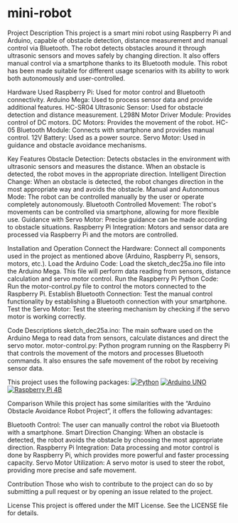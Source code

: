 # mini-robot
Project Description
This project is a smart mini robot using Raspberry Pi and Arduino, capable of obstacle detection, distance measurement and manual control via Bluetooth. The robot detects obstacles around it through ultrasonic sensors and moves safely by changing direction. It also offers manual control via a smartphone thanks to its Bluetooth module. This robot has been made suitable for different usage scenarios with its ability to work both autonomously and user-controlled.

Hardware Used
Raspberry Pi: Used for motor control and Bluetooth connectivity.
Arduino Mega: Used to process sensor data and provide additional features.
HC-SR04 Ultrasonic Sensor: Used for obstacle detection and distance measurement.
L298N Motor Driver Module: Provides control of DC motors.
DC Motors: Provides the movement of the robot.
HC-05 Bluetooth Module: Connects with smartphone and provides manual control.
12V Battery: Used as a power source.
Servo Motor: Used in guidance and obstacle avoidance mechanisms.


Key Features
Obstacle Detection: Detects obstacles in the environment with ultrasonic sensors and measures the distance. When an obstacle is detected, the robot moves in the appropriate direction.
Intelligent Direction Change: When an obstacle is detected, the robot changes direction in the most appropriate way and avoids the obstacle.
Manual and Autonomous Mode: The robot can be controlled manually by the user or operate completely autonomously.
Bluetooth Controlled Movement: The robot's movements can be controlled via smartphone, allowing for more flexible use.
Guidance with Servo Motor: Precise guidance can be made according to obstacle situations.
Raspberry Pi Integration: Motors and sensor data are processed via Raspberry Pi and the motors are controlled.


Installation and Operation
Connect the Hardware: Connect all components used in the project as mentioned above (Arduino, Raspberry Pi, sensors, motors, etc.).
Load the Arduino Code: Load the sketch_dec25a.ino file into the Arduino Mega. This file will perform data reading from sensors, distance calculation and servo motor control.
Run the Raspberry Pi Python Code: Run the motor-control.py file to control the motors connected to the Raspberry Pi.
Establish Bluetooth Connection: Test the manual control functionality by establishing a Bluetooth connection with your smartphone.
Test the Servo Motor: Test the steering mechanism by checking if the servo motor is working correctly.


Code Descriptions
sketch_dec25a.ino: The main software used on the Arduino Mega to read data from sensors, calculate distances and direct the servo motor.
motor-control.py: Python program running on the Raspberry Pi that controls the movement of the motors and processes Bluetooth commands. It also ensures the safe movement of the robot by receiving sensor data.

 This project uses the following packages:
[![Python](https://img.shields.io/badge/python-3.12-000?style=for-the-badge&logo=python&logoColor=white&color=3776AB)](https://www.java.com/en/)
[![Arduino UNO](https://img.shields.io/badge/Arduino%20UNO-C70D2C?style=for-the-badge&logo=arduino&color=00878F)](https://www.arduino.cc/)
[![Raspberry Pi 4B](https://img.shields.io/badge/Raspberry%20Pi%204B-C70D2C?style=for-the-badge&logo=raspberrypi&color=A22846)](https://www.raspberrypi.com/)



Comparison
While this project has some similarities with the “Arduino Obstacle Avoidance Robot Project”, it offers the following advantages:

Bluetooth Control: The user can manually control the robot via Bluetooth with a smartphone.
Smart Direction Changing: When an obstacle is detected, the robot avoids the obstacle by choosing the most appropriate direction.
Raspberry Pi Integration: Data processing and motor control is done by Raspberry Pi, which provides more powerful and faster processing capacity.
Servo Motor Utilization: A servo motor is used to steer the robot, providing more precise and safe movement.


Contribution
Those who wish to contribute to the project can do so by submitting a pull request or by opening an issue related to the project.

License
This project is offered under the MIT License. See the LICENSE file for details.
